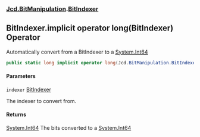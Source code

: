 ### [Jcd.BitManipulation](Jcd.BitManipulation.md 'Jcd.BitManipulation').[BitIndexer](Jcd.BitManipulation.BitIndexer.md 'Jcd.BitManipulation.BitIndexer')

## BitIndexer.implicit operator long(BitIndexer) Operator

Automatically convert from a BitIndexer to
a [System.Int64](https://docs.microsoft.com/en-us/dotnet/api/System.Int64 'System.Int64')

```csharp
public static long implicit operator long(Jcd.BitManipulation.BitIndexer indexer);
```

#### Parameters

<a name='Jcd.BitManipulation.BitIndexer.op_Implicitlong(Jcd.BitManipulation.BitIndexer).indexer'></a>

`indexer` [BitIndexer](Jcd.BitManipulation.BitIndexer.md 'Jcd.BitManipulation.BitIndexer')

The indexer to convert from.

#### Returns

[System.Int64](https://docs.microsoft.com/en-us/dotnet/api/System.Int64 'System.Int64')
The bits converted to a [System.Int64](https://docs.microsoft.com/en-us/dotnet/api/System.Int64 'System.Int64')